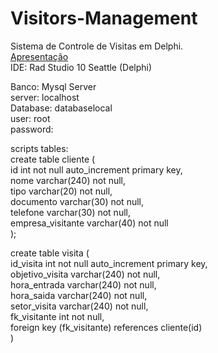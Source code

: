# Visitors-Management
Sistema de Controle de Visitas em Delphi.  
[Apresentação](https://drive.google.com/file/d/13wNFcTaG-1dL5EiJQXCGNYVBP8kHcdCa/view?usp=sharing)   
IDE: Rad Studio 10 Seattle (Delphi)   

Banco: Mysql Server   
server: localhost   
Database: databaselocal   
user: root   
password:   

scripts tables:   
create table cliente (   
id int not null auto_increment primary key,        
nome varchar(240) not null,    
tipo varchar(20) not null,    
documento varchar(30) not null,    
telefone varchar(30) not null,    
empresa_visitante varchar(40) not null    
);    

create table visita (    
id_visita int not null auto_increment primary key,    
objetivo_visita varchar(240) not null,    
hora_entrada varchar(240) not null,    
hora_saida varchar(240) not null,    
setor_visita varchar(240) not null,    
fk_visitante int not null,    
foreign key (fk_visitante) references cliente(id)    
)    
